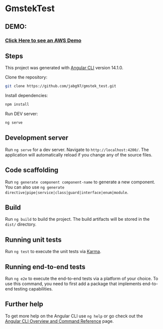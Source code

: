 # GmstekTest

## DEMO:

### [Click Here to see an AWS Demo](https://elasticbeanstalk-sa-east-1-021899183456.s3.sa-east-1.amazonaws.com/index.html)


## Steps

This project was generated with [Angular CLI](https://github.com/angular/angular-cli) version 14.1.0.

Clone the repository:
```bash
git clone https://github.com/jabg97/gmstek_test.git
```

Install dependencies:
```bash
npm install
```

Run DEV server:
```bash
ng serve
```

## Development server

Run `ng serve` for a dev server. Navigate to `http://localhost:4200/`. The application will automatically reload if you change any of the source files.

## Code scaffolding

Run `ng generate component component-name` to generate a new component. You can also use `ng generate directive|pipe|service|class|guard|interface|enum|module`.

## Build

Run `ng build` to build the project. The build artifacts will be stored in the `dist/` directory.

## Running unit tests

Run `ng test` to execute the unit tests via [Karma](https://karma-runner.github.io).

## Running end-to-end tests

Run `ng e2e` to execute the end-to-end tests via a platform of your choice. To use this command, you need to first add a package that implements end-to-end testing capabilities.

## Further help

To get more help on the Angular CLI use `ng help` or go check out the [Angular CLI Overview and Command Reference](https://angular.io/cli) page.
